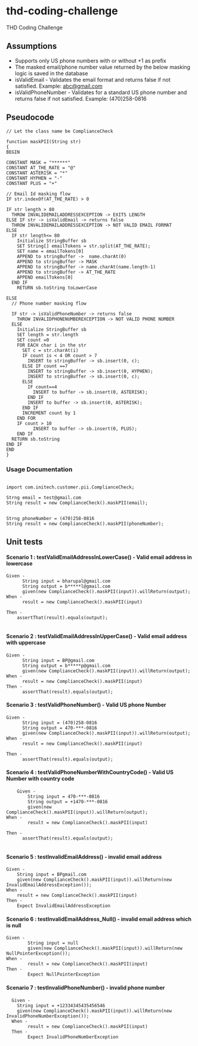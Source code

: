 # thd-coding-challenge
THD Coding Challenge

## Assumptions
* Supports only US phone numbers with or without +1 as prefix
* The masked email/phone number value returned by the below masking logic is saved in the database
* isValidEmail - Validates the email format and returns false if not satisfied. Example: abc@gmail.com
* isValidPhoneNumber - Validates for a standard US phone number and returns false if not satisfied. Example: (470)258-0816

## Pseudocode

```
// Let the class name be ComplianceCheck

function maskPII(String str)
{
BEGIN

CONSTANT MASK = "******"
CONSTANT AT_THE_RATE = "@"
CONSTANT ASTERISK = "*"
CONSTANT HYPHEN = "-"
CONSTANT PLUS = "+"

// Email Id masking flow
IF str.indexOf(AT_THE_RATE) > 0

IF str length > 80
  THROW INVALIDEMAILADDRESSEXCEPTION -> EXITS LENGTH
ELSE IF str -> isValidEmail -> returns false
  THROW INVALIDEMAILADDRESSEXCEPTION -> NOT VALID EMAIL FORMAT
ELSE
  IF str length<= 80
    Initialize StringBuffer sb
    SET String[] emailTokens = str.split(AT_THE_RATE);
    SET name = emailTokens[0]
    APPEND to stringBuffer ->  name.charAt(0)
    APPEND to stringBuffer -> MASK
    APPEND to stringBuffer -> name.charAt(name.length-1)
    APPEND to stringBuffer -> AT_THE_RATE
    APPEND emailTokens[0]
  END IF
    RETURN sb.toString toLowerCase 
    
ELSE
  // Phone number masking flow

  IF str -> isValidPhoneNumber -> returns false
    THROW INVALIDPHONENUMBEREXCEPTION -> NOT VALID PHONE NUMBER
  ELSE
    Initialize StringBuffer sb
    SET length = str.length
    SET count =0
    FOR EACH char i in the str
      SET c = str.charAt(i)
      IF count is < 4 OR count > 7
        INSERT to stringBuffer -> sb.insert(0, c);
      ELSE IF count ==7
        INSERT to stringBuffer -> sb.insert(0, HYPHEN);
        INSERT to stringBuffer -> sb.insert(0, c);
      ELSE
        IF count==4
          INSERT to buffer -> sb.insert(0, ASTERISK);
        END IF
        INSERT to buffer -> sb.insert(0, ASTERISK);
      END IF
      INCREMENT count by 1
    END FOR
    IF count > 10
          INSERT to buffer -> sb.insert(0, PLUS);
    END IF
  RETURN sb.toString
END IF
END
}

```

### Usage Documentation

```

import com.initech.customer.pii.ComplianceCheck; 

Strng email = test@gmail.com
String result = new ComplianceCheck().maskPII(email);


Strng phoneNumber = (470)258-0816
String result = new ComplianceCheck().maskPII(phoneNumber);

```

## Unit tests

#### Scenario 1 : testValidEmailAddressInLowerCase() - Valid email address in lowercase ####
```
Given -  
      String input = bharupal@gmail.com
      String output = b*****l@gmail.com
      given(new ComplianceCheck().maskPII(input)).willReturn(output);
When -
      result = new ComplianceCheck().maskPII(input)

Then -
    assertThat(result).equals(output);


```
#### Scenario 2 : testValidEmailAddressInUpperCase() - Valid email address with uppercase ####
```
Given -  
      String input = BP@gmail.com
      String output = b*****p@gmail.com
      given(new ComplianceCheck().maskPII(input)).willReturn(output);
When -
      result = new ComplianceCheck().maskPII(input)
Then -
      assertThat(result).equals(output);

```   
#### Scenario 3 : testValidPhoneNumber() - Valid US phone Number ####
```
Given -  
      String input = (470)258-0816
      String output = 470-***-0816
      given(new ComplianceCheck().maskPII(input)).willReturn(output);
When -
      result = new ComplianceCheck().maskPII(input)

Then -
      assertThat(result).equals(output);

```
#### Scenario 4 : testValidPhoneNumberWithCountryCode() - Valid US Number with country code ####
```
    Given -  
        String input = 470-***-0816
        String output = +1470-***-0816
        given(new ComplianceCheck().maskPII(input)).willReturn(output);
When -
        result = new ComplianceCheck().maskPII(input)

Then -
      assertThat(result).equals(output);
      
```      
#### Scenario 5 : testInvalidEmailAddress() - invalid email address ####
```
Given -  
    String input = BPgmail.com
    given(new ComplianceCheck().maskPII(input)).willReturn(new InvalidEmailAddressException());
When -
    result = new ComplianceCheck().maskPII(input)
Then -
    Expect InvalidEmailAddressException

```
#### Scenario 6 : testInvalidEmailAddress_Null() - invalid email address which is null ####
```
Given -  
        String input = null
        given(new ComplianceCheck().maskPII(input)).willReturn(new NullPointerException());
When -
        result = new ComplianceCheck().maskPII(input)
Then -
        Expect NullPointerException

```
#### Scenario 7 : testInvalidPhoneNumber() - invalid phone number ####
```
  Given -  
    String input = +12334345435456546
    given(new ComplianceCheck().maskPII(input)).willReturn(new InvalidPhoneNumberException());
  When -
        result = new ComplianceCheck().maskPII(input)
  Then -
        Expect InvalidPhoneNumberException

